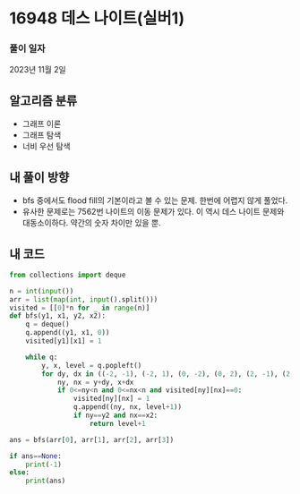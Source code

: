 # 16948 데스 나이트(실버1)

### 풀이 일자
2023년 11월 2일

## 알고리즘 분류
- 그래프 이론
- 그래프 탐색
- 너비 우선 탐색

## 내 풀이 방향
- bfs 중에서도 flood fill의 기본이라고 볼 수 있는 문제. 한번에 어렵지 않게 풀었다.
- 유사한 문제로는 7562번 나이트의 이동 문제가 있다. 이 역시 데스 나이트 문제와 대동소이하다. 약간의 숫자 차이만 있을 뿐.

## 내 코드
```python
from collections import deque

n = int(input())
arr = list(map(int, input().split()))
visited = [[0]*n for _ in range(n)]
def bfs(y1, x1, y2, x2):
    q = deque()
    q.append((y1, x1, 0))
    visited[y1][x1] = 1

    while q:
        y, x, level = q.popleft()
        for dy, dx in ((-2, -1), (-2, 1), (0, -2), (0, 2), (2, -1), (2, 1)):
            ny, nx = y+dy, x+dx
            if 0<=ny<n and 0<=nx<n and visited[ny][nx]==0:
                visited[ny][nx] = 1
                q.append((ny, nx, level+1))
                if ny==y2 and nx==x2:
                    return level+1

ans = bfs(arr[0], arr[1], arr[2], arr[3])

if ans==None:
    print(-1)
else:
    print(ans)
```